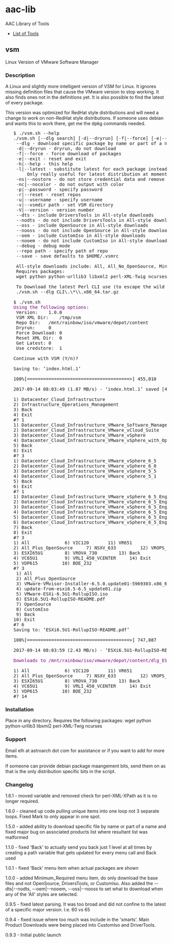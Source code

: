 # aac-lib
AAC Library of Tools

- <a href=https://github.com/Texiwill/aac-lib/tree/master/>List of Tools</a>

## vsm
Linux Version of VMware Software Manager

### Description
A Linux and slightly more intelligent version of VSM for Linux. It ignores
missing definition files that cause the VMware version to stop working. It
also finds ones not in the definitions yet. It is also possible to find
the latest of every package.

This version was optimized for RedHat style distributions and will need
a change to work on non-RedHat style distributions. If someone uses
debian and wants this to work there, get me the dpkg commands needed.

<pre>
   $ ./vsm.sh --help
   ./vsm.sh [--dlg search] [-d|--dryrun] [-f|--force] [-e|--exit] [-h|--help] [-l|--latest] [-ns|--nostore] [-nc|--nocolor] [--dts|--nodts] [--oem|--nooem] [--oss|--nooss] [-p|--password password] [-r|--reset] [-u|--username username] [-v|--vsmdir VSMDirectory] [-V|--version] [--debug] [--repo repopath] [--save]
	--dlg - download specific package by name or part of a name
	-d|--dryrun - dryrun, do not download
	-f|--force - force download of packages
	-e|--exit - reset and exit
	-h|--help - this help
	-l|--latest - substitute latest for each package instead of listed
		Only really useful for latest distribution at moment
	-ns|--nostore - do not store credential data and remove if exists
	-nc|--nocolor - do not output with color
	-p|--password - specify password
	-r|--reset - reset repos
	-u|--username - specify username
	-v|--vsmdir path - set VSM directory
	-V|--version - version number
	--dts - include DriversTools in All-style downloads
	--nodts - do not include DriversTools in All-style downloads
	--oss - include OpenSource in All-style downloads
	--nooss - do not include OpenSource in All-style downloads
	--oem - include CustomIso in All-style downloads
	--nooem - do not include CustomIso in All-style downloads
	--debug - debug mode
	--repo path - specify path of repo
	--save - save defaults to $HOME/.vsmrc

	All-style downloads include: All, All_No_OpenSource, Minimum_Required
	Requires packages:
	wget python python-urllib3 libxml2 perl-XML-Twig ncurses

	To Download the latest Perl CLI use (to escape the wild cards):
	./vsm.sh --dlg CLI\.\*\\.x86_64.tar.gz

   $ ./vsm.sh
   <span style="color:purple">Using the following options:</span>
   	Version:	1.0.0
   	VSM XML Dir:	/tmp/vsm
   	Repo Dir:	/mnt/rainbow/iso/vmware/depot/content
   	Dryrun:		0
   	Force Download:	0
   	Reset XML Dir:	0
   	Get Latest:	0
   	Use credstore:	1
   
   Continue with VSM (Y/n)?
   
   Saving to: ‘index.html.1’
   
   100%[======================================>] 455,010     1.87MB/s   in 0.2s   
   
   2017-09-14 08:03:49 (1.87 MB/s) - ‘index.html.1’ saved [455010/455010]
   
   1) Datacenter_Cloud_Infrastructure
   2) Infrastructure_Operations_Management
   3) Back
   4) Exit
   #? 1
   1) Datacenter_Cloud_Infrastructure_VMware_Software_Manager
   2) Datacenter_Cloud_Infrastructure_VMware_vCloud_Suite
   3) Datacenter_Cloud_Infrastructure_VMware_vSphere
   4) Datacenter_Cloud_Infrastructure_VMware_vSphere_with_Operations_Management
   5) Back
   6) Exit
   #? 3
   1) Datacenter_Cloud_Infrastructure_VMware_vSphere_6_5
   2) Datacenter_Cloud_Infrastructure_VMware_vSphere_6_0
   3) Datacenter_Cloud_Infrastructure_VMware_vSphere_5_5
   4) Datacenter_Cloud_Infrastructure_VMware_vSphere_5_1
   5) Back
   6) Exit
   #? 1
   1) Datacenter_Cloud_Infrastructure_VMware_vSphere_6_5_English_Desktop
   2) Datacenter_Cloud_Infrastructure_VMware_vSphere_6_5_English_Enterprise
   3) Datacenter_Cloud_Infrastructure_VMware_vSphere_6_5_English_Enterprise_Plus
   4) Datacenter_Cloud_Infrastructure_VMware_vSphere_6_5_English_Essentials
   5) Datacenter_Cloud_Infrastructure_VMware_vSphere_6_5_English_Essentials_Plus
   6) Datacenter_Cloud_Infrastructure_VMware_vSphere_6_5_English_Standard
   7) Back
   8) Exit
   #? 3
   1) All			  6) VIC120		  11) VR651
   2) All_Plus_OpenSource	  7) NSXV_633		  12) VROPS_661
   3) ESXI65U1		  8) VROVA_730		  13) Back
   4) VC65U1		  9) VRLI_450_VCENTER	  14) Exit
   5) VDP615		 10) BDE_232
   #? 3
    1) All
    2) All_Plus_OpenSource
    3) VMware-VMvisor-Installer-6.5.0.update01-5969303.x86_64.iso
    4) update-from-esxi6.5-6.5_update01.zip
    5) VMware-ESXi-6.5U1-RollupISO.iso
    6) <span sytle="background: black; color:white">ESXi6.5U1-RollupISO-README.pdf</span>
    7) OpenSource
    8) CustomIso
    9) Back
   10) Exit
   #? 6
   Saving to: ‘ESXi6.5U1-RollupISO-README.pdf’
   
   100%[======================================>] 747,087     2.43MB/s   in 0.3s   
   
   2017-09-14 08:03:59 (2.43 MB/s) - ‘ESXi6.5U1-RollupISO-README.pdf’ saved [747087/747087]
   
   <span style="color:purple">Downloads to /mnt/rainbow/iso/vmware/depot/content/dlg_ESXI65U1</span>
   
   1) All			  6) VIC120		  11) VR651
   2) All_Plus_OpenSource	  7) NSXV_633		  12) VROPS_661
   3) ESXI65U1		  8) VROVA_730		  13) Back
   4) VC65U1		  9) VRLI_450_VCENTER	  14) Exit
   5) VDP615		 10) BDE_232
   #? 14
</pre>

### Installation
Place in any directory. Requires the following packages:
	wget python python-urllib3 libxml2 perl-XML-Twig ncurses

### Support
Email elh at astroarch dot com for assistance or if you want to add
for more items.

If someone can provide debian package maangement bits, send them on as
that is the only distribution specific bits in the script.

### Changelog
1.6.1 - moved variable and removed check for perl-XML-XPath as it is no
longer required.

1.6.0 - cleaned up code pulling unique items into one loop not 3
separate loops. Fixed Mark to only appear in one spot.

1.5.0 - added ability to download specific file by name or part of a
name and fixed major bug on associated products list where resultant
list was malformed

1.1.0 - fixed 'Back' to actually send you back just 1 level at all times
by creating a path variable that gets updated for every menu call and
Back used

1.0.1 - fixed 'Back' menu item when actual packages are shown

1.0.0 - added Minimum_Required menu item, do only download the base files
and not OpenSource, DriversTools, or CustomIso. Also added the
--dts|--nodts, --oem|--nooem, --oss|--nooss to set what to download when
any of the 'All' styles are selected.

0.9.5 - fixed latest parsing. It was too broad and did not confine to
the latest of a specific major version. I.e. 60 vs 65

0.9.4 - fixed issue where too much was include in the 'smarts'. Main
Product Downloads were being placed into CustomIso and DriverTools.

0.9.3 - Initial public launch
